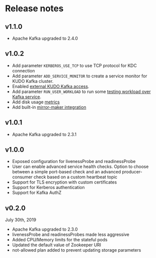 # Release notes 


## v1.1.0

- Apache Kafka upgraded to 2.4.0

## v1.0.2

- Add parameter `KERBEROS_USE_TCP` to use TCP protocol for KDC connection
- Add parameter `ADD_SERVICE_MONITOR` to create a service monitor for KUDO Kafka cluster.
- Enabled [external KUDO Kafka access](./external-access.md).
- Add parameter `RUN_USER_WORKLOAD` to run some [testing workload over Kafka service](./kudo-kafka-runbook.md).
- Add disk usage [metrics](./monitoring.md)
- Add built-in [mirror-maker integration](./mirrormaker.md)

## v1.0.1

- Apache Kafka upgraded to 2.3.1

## v1.0.0

- Exposed configuration for livenessProbe and readinessProbe
- User can enable advanced service health checks. Option to choose between a simple port-based check and an advanced producer-consumer check based on a custom heartbeat topic
- Support for TLS encryption with custom certificates
- Support for Kerberos authentication
- Support for Kafka AuthZ

## v0.2.0 
July 30th, 2019

- Apache Kafka upgraded to 2.3.0
- livenessProbe and readinessProbes made less aggressive
- Added CPU/Memory limits for the stateful pods
- Updated the default value of Zookeeper URI
- not-allowed plan added to prevent updating storage parameters